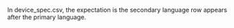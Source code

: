 In device_spec.csv, the expectation is the secondary language row appears after the primary language.

